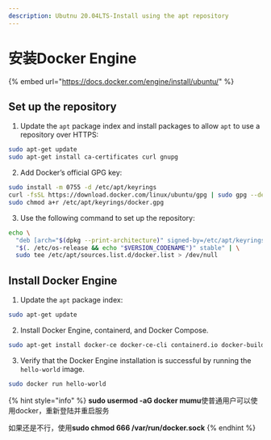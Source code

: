 ```yaml
---
description: Ubutnu 20.04LTS-Install using the apt repository
---
```


# 安装Docker Engine

{% embed url="https://docs.docker.com/engine/install/ubuntu/" %}

## **Set up the repository**

1. Update the `apt` package index and install packages to allow `apt` to use a repository over HTTPS:

```sh
sudo apt-get update
sudo apt-get install ca-certificates curl gnupg
```

2. Add Docker’s official GPG key:

```sh
sudo install -m 0755 -d /etc/apt/keyrings
curl -fsSL https://download.docker.com/linux/ubuntu/gpg | sudo gpg --dearmor -o /etc/apt/keyrings/docker.gpg
sudo chmod a+r /etc/apt/keyrings/docker.gpg
```

3. Use the following command to set up the repository:

```sh
echo \
  "deb [arch="$(dpkg --print-architecture)" signed-by=/etc/apt/keyrings/docker.gpg] https://download.docker.com/linux/ubuntu \
  "$(. /etc/os-release && echo "$VERSION_CODENAME")" stable" | \
  sudo tee /etc/apt/sources.list.d/docker.list > /dev/null
```

## **Install Docker Engine**

1. Update the `apt` package index:

```sh
sudo apt-get update
```

2. Install Docker Engine, containerd, and Docker Compose.

```sh
sudo apt-get install docker-ce docker-ce-cli containerd.io docker-buildx-plugin docker-compose-plugin
```

3. Verify that the Docker Engine installation is successful by running the `hello-world` image.

```sh
sudo docker run hello-world
```

{% hint style="info" %}
**sudo usermod -aG docker mumu**使普通用户可以使用docker，重新登陆并重启服务

如果还是不行，使用**sudo chmod 666 /var/run/docker.sock**
{% endhint %}
